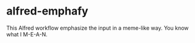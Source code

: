 # alfred-emphafy
This Alfred workflow emphasize the input in a meme-like way. You know what I M-E-A-N.
